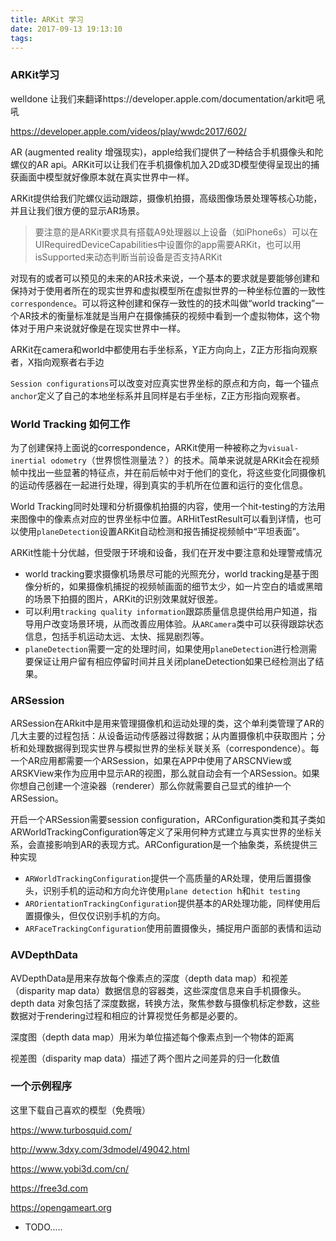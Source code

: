 ```yaml
---
title: ARKit 学习
date: 2017-09-13 19:13:10
tags:
---
```


### ARKit学习

welldone 让我们来翻译https://developer.apple.com/documentation/arkit吧  吼吼

https://developer.apple.com/videos/play/wwdc2017/602/

AR (augmented reality 增强现实)，apple给我们提供了一种结合手机摄像头和陀螺仪的AR api。ARKit可以让我们在手机摄像机加入2D或3D模型使得呈现出的捕获画面中模型就好像原本就在真实世界中一样。

ARKit提供给我们陀螺仪运动跟踪，摄像机拍摄，高级图像场景处理等核心功能，并且让我们很方便的显示AR场景。

> 要注意的是ARKit要求具有搭载A9处理器以上设备（如iPhone6s）可以在UIRequiredDeviceCapabilities中设置你的app需要ARKit，也可以用isSupported来动态判断当前设备是否支持ARKit

对现有的或者可以预见的未来的AR技术来说，一个基本的要求就是要能够创建和保持对于使用者所在的现实世界和虚拟模型所在虚拟世界的一种坐标位置的一致性`correspondence`。可以将这种创建和保存一致性的的技术叫做“world tracking”一个AR技术的衡量标准就是当用户在摄像捕获的视频中看到一个虚拟物体，这个物体对于用户来说就好像是在现实世界中一样。

ARKit在camera和world中都使用右手坐标系，Y正方向向上，Z正方形指向观察者，X指向观察者右手边

`Session configurations`可以改变对应真实世界坐标的原点和方向，每一个锚点`anchor`定义了自己的本地坐标系并且同样是右手坐标，Z正方形指向观察者。

### World Tracking 如何工作

为了创建保持上面说的correspondence，ARKit使用一种被称之为`visual-inertial odometry`（世界惯性测量法？）的技术。简单来说就是ARKit会在视频帧中找出一些显著的特征点，并在前后帧中对于他们的变化，将这些变化同摄像机的运动传感器在一起进行处理，得到真实的手机所在位置和运行的变化信息。

World Tracking同时处理和分析摄像机拍摄的内容，使用一个hit-testing的方法用来图像中的像素点对应的世界坐标中位置。ARHitTestResult可以看到详情，也可以使用`planeDetection`设置ARKit自动检测和报告捕捉视频帧中“平坦表面”。

ARKit性能十分优越，但受限于环境和设备，我们在开发中要注意和处理警戒情况

* world tracking要求摄像机场景尽可能的光照充分，world tracking是基于图像分析的，如果摄像机捕捉的视频帧画面的细节太少，如一片空白的墙或黑暗的场景下拍摄的图片，ARKit的识别效果就好很差。
* 可以利用`tracking quality information`跟踪质量信息提供给用户知道，指导用户改变场景环境，从而改善应用体验。从`ARCamera`类中可以获得跟踪状态信息，包括手机运动太远、太快、摇晃剧烈等。
* `planeDetection`需要一定的处理时间，如果使用`planeDetection`进行检测需要保证让用户留有相应停留时间并且关闭planeDetection如果已经检测出了结果。

### ARSession

ARSession在ARkit中是用来管理摄像机和运动处理的类，这个单利类管理了AR的几大主要的过程包括：从设备运动传感器过得数据；从内置摄像机中获取图片；分析和处理数据得到现实世界与模拟世界的坐标关联关系（correspondence）。每一个AR应用都需要一个ARSession，如果在APP中使用了ARSCNView或ARSKView来作为应用中显示AR的视图，那么就自动会有一个ARSession。如果你想自己创建一个渲染器（renderer）那么你就需要自己显式的维护一个ARSession。

开启一个ARSession需要session configuration，ARConfiguration类和其子类如ARWorldTrackingConfiguration等定义了采用何种方式建立与真实世界的坐标关系，会直接影响到AR的表现方式。ARConfiguration是一个抽象类，系统提供三种实现

* `ARWorldTrackingConfiguration`提供一个高质量的AR处理，使用后置摄像头，识别手机的运动和方向允许使用`plane detection `h和`hit testing`
* `AROrientationTrackingConfiguration`提供基本的AR处理功能，同样使用后置摄像头，但仅仅识别手机的方向。
* `ARFaceTrackingConfiguration`使用前置摄像头，捕捉用户面部的表情和运动

### AVDepthData

AVDepthData是用来存放每个像素点的深度（depth data map）和视差（disparity map data）数据信息的容器类，这些深度信息来自手机摄像头。depth data 对象包括了深度数据，转换方法，聚焦参数与摄像机标定参数，这些数据对于rendering过程和相应的计算视觉任务都是必要的。

深度图（depth data map）用米为单位描述每个像素点到一个物体的距离

视差图（disparity map data）描述了两个图片之间差异的归一化数值



### 一个示例程序

这里下载自己喜欢的模型（免费哦）

https://www.turbosquid.com/     

http://www.3dxy.com/3dmodel/49042.html   

https://www.yobi3d.com/cn/  

 https://free3d.com

https://opengameart.org 





*  TODO…..